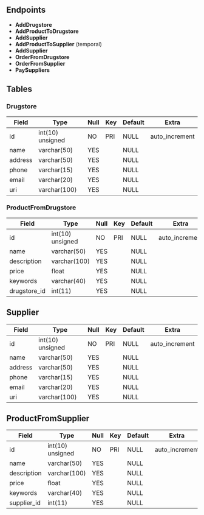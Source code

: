 ## Endpoints

- **AddDrugstore**
- **AddProductToDrugstore**
- **AddSupplier**
- **AddProductToSupplier** (temporal)
- **AddSupplier**
- **OrderFromDrugstore**
- **OrderFromSupplier**
- **PaySuppliers**

## Tables

### Drugstore

| Field   | Type             | Null | Key | Default | Extra          |
|---------|------------------|------|-----|---------|----------------|
| id      | int(10) unsigned | NO   | PRI | NULL    | auto_increment |
| name    | varchar(50)      | YES  |     | NULL    |                |
| address | varchar(50)      | YES  |     | NULL    |                |
| phone   | varchar(15)      | YES  |     | NULL    |                |
| email   | varchar(20)      | YES  |     | NULL    |                |
| uri     | varchar(100)     | YES  |     | NULL    |                |


### ProductFromDrugstore

| Field        | Type             | Null | Key | Default | Extra          |
|--------------|------------------|------|-----|---------|----------------|
| id           | int(10) unsigned | NO   | PRI | NULL    | auto_increment |
| name         | varchar(50)      | YES  |     | NULL    |                |
| description  | varchar(100)     | YES  |     | NULL    |                |
| price        | float            | YES  |     | NULL    |                |
| keywords     | varchar(40)      | YES  |     | NULL    |                |
| drugstore_id | int(11)          | YES  |     | NULL    |                |

## Supplier

| Field   | Type             | Null | Key | Default | Extra          |
|---------|------------------|------|-----|---------|----------------|
| id      | int(10) unsigned | NO   | PRI | NULL    | auto_increment |
| name    | varchar(50)      | YES  |     | NULL    |                |
| address | varchar(50)      | YES  |     | NULL    |                |
| phone   | varchar(15)      | YES  |     | NULL    |                |
| email   | varchar(20)      | YES  |     | NULL    |                |
| uri     | varchar(100)     | YES  |     | NULL    |                |

## ProductFromSupplier

| Field       | Type             | Null | Key | Default | Extra          |
|-------------|------------------|------|-----|---------|----------------
| id          | int(10) unsigned | NO   | PRI | NULL    | auto_increment |
| name        | varchar(50)      | YES  |     | NULL    |                |
| description | varchar(100)     | YES  |     | NULL    |                |
| price       | float            | YES  |     | NULL    |                |
| keywords    | varchar(40)      | YES  |     | NULL    |                |
| supplier_id | int(11)          | YES  |     | NULL    |                |

